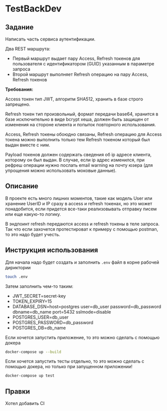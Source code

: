 # TestBackDev

## Задание

Написать часть сервиса аутентификации.

Два REST маршрута:

- Первый маршрут выдает пару Access, Refresh токенов для пользователя с идентификатором (GUID) указанным в параметре запроса
- Второй маршрут выполняет Refresh операцию на пару Access, Refresh токенов

**Требования:**

Access токен тип JWT, алгоритм SHA512, хранить в базе строго запрещено.

Refresh токен тип произвольный, формат передачи base64, хранится в базе исключительно в виде bcrypt хеша, должен быть защищен от изменения на стороне клиента и попыток повторного использования.

Access, Refresh токены обоюдно связаны, Refresh операцию для Access токена можно выполнить только тем Refresh токеном который был выдан вместе с ним.

Payload токенов должен содержать сведения об ip адресе клиента, которому он был выдан. В случае, если ip адрес изменился, при рефреш операции нужно послать email warning на почту юзера (для упрощения можно использовать моковые данные).

## Описание

В проекте есть много лишних моментов, такие как модель User или хранение UserID и IP
сразу в access и refresh токенах, но это может понадобится, если придется все-таки
реализовывать отправку писем или еще какую-то логику.

В эндпоинт refresh передаются access и refresh токены в теле запроса. Так что если
захочется протестироват к примеру с помощью postman, то это надо будет учесть.

## Инструкция использования

Для начала надо будет создать и заполнить `.env` файл в корне рабочей дириктории

```bash
touch .env
```

Затем заполнить чем-то таким:

- JWT_SECRET=secret-key
- TOKEN_EXPIRY=15
- DATABASE_DSN=host=postgres user=db_user password=db_password dbname=db_name port=5432 sslmode=disable
- POSTGRES_USER=db_user
- POSTGRES_PASSWORD=db_password
- POSTGRES_DB=db_name

Если хочется запустить приложение, то это можно сделать с помощью докера

```bash
docker-compose up --build
```

Если хочется запустить тесты отдельно, то это можно сделать с помощью докера,
но только при запущенном приложении!

```bash
docker-compose up test
```

## Правки

Хотел добавить CI
